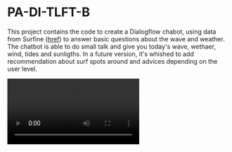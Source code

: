 # PA-DI-TLFT-B

This project contains the code to create a Dialogflow chabot, using data from Surfine ([href](https://www.surfline.com)) to answer basic questions about the wave and weather.
The chatbot is able to do small talk and give you today's wave, wethaer, wind, tides and sunligths. In a future version, it's whished to add recommendation about surf spots around and advices depending on the user level.

![video](demo.mp4)
